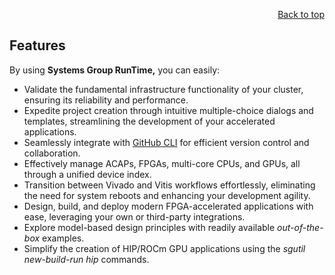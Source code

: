<div id="readme" class="Box-body readme blob js-code-block-container">
<article class="markdown-body entry-content p-3 p-md-6" itemprop="text">
<p align="right">
<a href="https://github.com/fpgasystems/sgrt/tree/main#--systems-group-runtime">Back to top</a>
</p>

# Features

By using **Systems Group RunTime,** you can easily:

* Validate the fundamental infrastructure functionality of your cluster, ensuring its reliability and performance.
* Expedite project creation through intuitive multiple-choice dialogs and templates, streamlining the development of your accelerated applications.
* Seamlessly integrate with [GitHub CLI](https://cli.github.com) for efficient version control and collaboration.
* Effectively manage ACAPs, FPGAs, multi-core CPUs, and GPUs, all through a unified device index.
* Transition between Vivado and Vitis workflows effortlessly, eliminating the need for system reboots and enhancing your development agility.
* Design, build, and deploy modern FPGA-accelerated applications with ease, leveraging your own or third-party integrations.
* Explore model-based design principles with readily available *out-of-the-box* examples.
* Simplify the creation of HIP/ROCm GPU applications using the *sgutil new-build-run hip* commands.

<!-- This should be consistent with features on the HACC repository -->